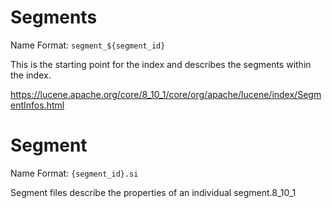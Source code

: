 # Segments

Name Format: `segment_${segment_id}`

This is the starting point for the index and describes the segments within the index.

https://lucene.apache.org/core/8_10_1/core/org/apache/lucene/index/SegmentInfos.html

# Segment

Name Format: `{segment_id}.si`

Segment files describe the properties of an individual segment.8_10_1

